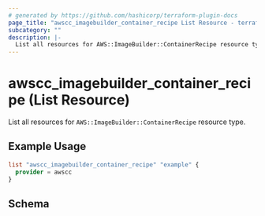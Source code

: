 ```yaml
---
# generated by https://github.com/hashicorp/terraform-plugin-docs
page_title: "awscc_imagebuilder_container_recipe List Resource - terraform-provider-awscc"
subcategory: ""
description: |-
  List all resources for AWS::ImageBuilder::ContainerRecipe resource type.
---
```


# awscc_imagebuilder_container_recipe (List Resource)

List all resources for `AWS::ImageBuilder::ContainerRecipe` resource type.

## Example Usage

```terraform
list "awscc_imagebuilder_container_recipe" "example" {
  provider = awscc
}
```

<!-- schema generated by tfplugindocs -->
## Schema
